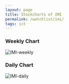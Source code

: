 ```yaml
---
layout: page
title: Stockcharts of IMI
permalink: /watchlist/imi/
tags: ict
---
```


### Weekly Chart
![IMI-weekly](http://www.marketwatch.com/kaavio.Webhost/charts/big.chart?nosettings=1&symb=IMI&uf=0&type=4&size=3&sid=10332434&style=1013&freq=2&time=12&ma=6&maval=20,50,200&lf=4&lf2=0&lf3=0&height=510&width=720&mocktick=1)

### Daily Chart
![IMI-daily](http://www.marketwatch.com/kaavio.Webhost/charts/big.chart?nosettings=1&symb=IMI&uf=7168&type=4&size=3&sid=10332434&style=1013&freq=1&time=8&ma=6&maval=20,50,200&lf=4&lf2=0&lf3=0&height=510&width=720&mocktick=1)
